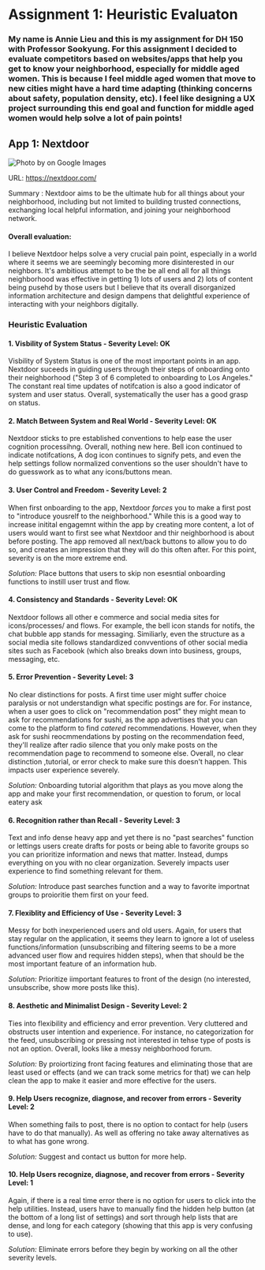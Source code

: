 # Assignment 1: Heuristic Evaluaton 


### My name is Annie Lieu and this is my assignment for DH 150 with Professor Sookyung. For this assignment I decided to evaluate competitors based on websites/apps that help you get to know your neighborhood, especially for middle aged women. This is because I feel middle aged women that move to new cities might have a hard time adapting (thinking concerns about safety, population density, etc). I feel like designing a UX project surrounding this end goal and function for middle aged women would help solve a lot of pain points! 

## App 1: Nextdoor 

![Photo by on Google Images](https://i0.wp.com/blog.nextdoor.com/wp-content/uploads/2013/02/Nextdoor_demo_newsfeed.jpg?fit=810%2C932&ssl=1)

URL: https://nextdoor.com/

<p> Summary : Nextdoor aims to be the ultimate hub for all things about your neighborhood, including but not limited to building trusted connections, exchanging local helpful information, and joining your neighborhood network. </p>

#### Overall evaluation: 
 <p> I believe Nextdoor helps solve a very crucial pain point, especially in a world where it seems we are seemingly becoming more disinterested in our neighbors. It's ambitious attempt to be the be all end all for all things neighborhood was effective in getting 1) lots of users and 2) lots of content being pusehd by those users but I believe that its overall disorganized information architecture and design dampens that delightful experience of interacting with your neighbors digitally. </p>
      
      
### Heuristic Evaluation

#### 1. Visbility of System Status - Severity Level: OK

<p> Visbility of System Status is one of the most important points in an app. Nextdoor suceeds in guiding users through their steps of onboarding onto their neighborhood ("Step 3 of 6 completed to onboarding to Los Angeles." The constant real time updates of notifcation is also a good indicator of system and user status. Overall, systematically the user has a good grasp on status. </p>

#### 2. Match Between System and Real World - Severity Level: OK

<p> Nextdoor sticks to pre established conventions to help ease the user cognition processihng. Overall, nothing new here. Bell icon continued to indicate notifcations, A dog icon continues to signify pets, and even the help settings follow normalized conventions so the user shouldn't have to do guesswork as to what any icons/buttons mean. </p>


#### 3. User Control and Freedom - Severity Level: 2

<p> When first onboarding to the app, Nextdoor <em> forces</em> you to make a first post to "introduce yousrelf to the neighborhood." While this is a good way to increase initital engagemnt within the app by creating more content, a lot of users would want to first see what Nextdoor and thir neighborhood is about before posting. The app removed all next/back buttons to allow you to do so, and creates an impression that they will do this often after. For this point, severity is on the more extreme end. </p>

<p> <em> Solution: </em> Place buttons that users to skip non esesntial onboarding functions to instill user trust and flow. </p> 

#### 4. Consistency and Standards - Severity Level: OK

<p> Nextdoor follows all other e commerce and social media sites for icons/processes/ and flows. For example, the bell icon stands for notifs, the chat bubble app stands for messaging. Similiarly, even the structure as a social media site follows standardized convventions of other social media sites such as Facebook (which also breaks down into business, groups, messaging, etc. </p>

#### 5. Error Prevention - Severity Level: 3

<p> No clear distinctions for posts. A first time user might suffer choice paralysis or not understandign what specific postings are for. For instance, when a user goes to click on "recommendation post" they might mean to ask for recommendations for sushi, as the app advertises that you can come to the platform to find <em> catered </em> recommendations. However, when they ask for sushi reocmmendations by posting on the recommendation feed, they'll realize after radio silence that you only make posts on the recommendation page to recommend to someone else. Overall, no clear distinction ,tutorial, or error check to make sure this doesn't happen. This impacts user experience severely. </p>

<p> <em> Solution: </em> Onboarding tutorial algorithm that plays as you move along the app and make your first recommendation, or question to forum, or local eatery ask </p>
      
 #### 6. Recognition rather than Recall - Severity Level: 3

<p> Text and info dense heavy app and yet there is no "past searches" function or lettings users create drafts for posts or being able to favorite groups so you can prioritize information and news that matter. Instead, dumps everything on you with no clear organization. Severely impacts user experience to find something relevant for them.   </p>

<p> <em> Solution: </em> Introduce past searches function and a way to favorite importnat groups to proioritie them first on your feed. </p>

#### 7. Flexiblity and Efficiency of Use - Severity Level: 3

<p> Messy for both inexperienced users and old users. Again, for users that stay regular on the application, it seems they learn to ignore a lot of useless functions/information (unsubscribing and filtering seems to be a more advanced user flow and requires hidden steps), when that should be the most important feature of an information hub.  </p>

<p> <em> Solution: </em> Prioritize iimportant features to front of the design (no interested, unsubscribe, show more posts like this). </p>

#### 8. Aesthetic and Minimalist Design - Severity Level: 2

<p> Ties into flexibility and efficiency and error prevention. Very cluttered and obstructs user intention and experience. For instance, no categorization for the feed, unsubscribing or pressing not interested in tehse type of posts is not an option. Overall, looks like a messy neighborhood forum.  </p>

<p> <em> Solution: </em> By proiortizing front facing features and eliminating those that are least used or effects (and we can track some metrics for that) we can help clean the app to make it easier and more effective for the users. </p>

#### 9. Help Users recognize, diagnose, and recover from errors - Severity Level: 2

<p> When something fails to post, there is no option to contact for help (users have to do that manually). As well as offering no take away alternatives as to what has gone wrong.  </p>

<p> <em> Solution: </em> Suggest and contact us button for more help.</p>

#### 10. Help Users recognize, diagnose, and recover from errors - Severity Level: 1

<p> Again, if there is a real time error there is no option for users to click into the help utilities. Instead, users have to manually find the hidden help button (at the bottom of a long list of settings) and sort through help lists that are dense, and long for each category (showing that this app is very confusing to use).  </p>

<p> <em> Solution: </em> Eliminate errors before they begin by working on all the other severity levels.  </p>
  
  
